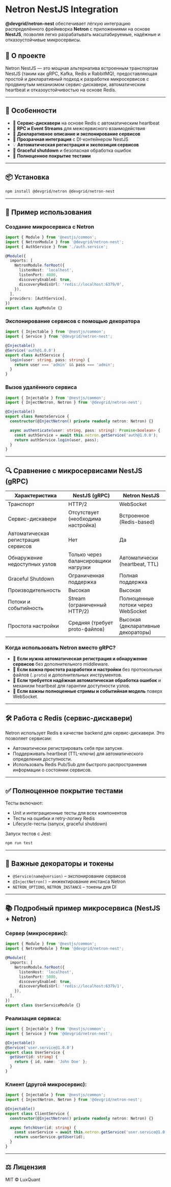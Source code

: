 # Netron NestJS Integration

**@devgrid/netron-nest** обеспечивает лёгкую интеграцию распределённого фреймворка **Netron** с приложениями на основе **NestJS**, позволяя легко разрабатывать масштабируемые, надёжные и отказоустойчивые микросервисы.

## 📖 О проекте

Netron NestJS — это мощная альтернатива встроенным транспортам NestJS (таким как gRPC, Kafka, Redis и RabbitMQ), предоставляющая простой и декларативный подход к разработке микросервисов с продвинутым механизмом сервис-дискавери, автоматическим heartbeat и отказоустойчивостью на основе Redis.

---

## 🚀 Особенности

- 🚦 **Сервис-дискавери** на основе Redis с автоматическим heartbeat
- 📡 **RPC и Event Streams** для межсервисного взаимодействия
- 🔧 **Декларативное описание и экспонирование сервисов**
- 🔄 **Прозрачная интеграция** с DI-контейнером NestJS
- 💡 **Автоматическая регистрация и экспозиция сервисов**
- 🔄 **Graceful shutdown** и безопасная обработка ошибок
- 🧪 **Полноценное покрытие тестами**

---

## 📦 Установка

```bash
npm install @devgrid/netron @devgrid/netron-nest
```

---

## 🎯 Пример использования

### Создание микросервиса с Netron

```typescript
import { Module } from '@nestjs/common';
import { NetronModule } from '@devgrid/netron-nest';
import { AuthService } from './auth.service';

@Module({
  imports: [
    NetronModule.forRoot({
      listenHost: 'localhost',
      listenPort: 4000,
      discoveryEnabled: true,
      discoveryRedisUrl: 'redis://localhost:6379/0',
    }),
  ],
  providers: [AuthService],
})
export class AppModule {}
```

### Экспонирование сервисов с помощью декоратора

```typescript
import { Injectable } from '@nestjs/common';
import { Service } from '@devgrid/netron-nest';

@Injectable()
@Service('auth@1.0.0')
export class AuthService {
  login(user: string, pass: string) {
    return user === 'admin' && pass === 'admin';
  }
}
```

### Вызов удалённого сервиса

```typescript
import { Injectable } from '@nestjs/common';
import { InjectNetron, Netron } from '@devgrid/netron-nest';

@Injectable()
export class RemoteService {
  constructor(@InjectNetron() private readonly netron: Netron) {}

  async authenticate(user: string, pass: string): Promise<boolean> {
    const authService = await this.netron.getService('auth@1.0.0');
    return authService.login(user, pass);
  }
}
```

---

## 🔍 Сравнение с микросервисами NestJS (gRPC)

| Характеристика                      | NestJS (gRPC)                       | Netron NestJS                      |
| ----------------------------------- | ----------------------------------- | ---------------------------------- |
| Транспорт                           | HTTP/2                              | WebSocket                          |
| Сервис-дискавери                    | Отсутствует (необходима настройка)  | Встроенное (Redis-based)           |
| Автоматическая регистрация сервисов | Нет                                 | Да                                 |
| Обнаружение недоступных узлов       | Только через балансировщики нагрузки| Автоматически (heartbeat, TTL)     |
| Graceful Shutdown                   | Ограниченная поддержка              | Полная поддержка                   |
| Производительность                  | Высокая                             | Высокая                            |
| Потоки и событийность               | Stream (ограниченный HTTP/2)        | Полноценные потоки через WebSocket |
| Простота настройки                  | Средняя (требует proto-файлов)      | Высокая (декларативные декораторы) |

### Когда использовать Netron вместо gRPC?

- 📌 **Если нужна автоматическая регистрация и обнаружение сервисов** без дополнительного middleware.
- 📌 **Если важна простота разработки и настройки** без протокольных файлов (`.proto`) и дополнительных инструментов.
- 📌 **Если требуется надёжная автоматическая обработка ошибок** и механизм heartbeat для гарантии доступности узлов.
- 📌 **Если важны полноценные стримы и событийная модель** поверх WebSocket.

---

## 🛠️ Работа с Redis (сервис-дискавери)

Netron использует Redis в качестве backend для сервис-дискавери. Это позволяет сервисам:

- Автоматически регистрировать себя при запуске.
- Поддерживать heartbeat (TTL-ключи) для автоматического определения доступности.
- Использовать Redis Pub/Sub для быстрого распространения информации о состоянии сервисов.

---

## ✅ Полноценное покрытие тестами

Тесты включают:

- Unit и интеграционные тесты для всех компонентов
- Тесты на ошибки и retry-логику Redis
- Lifecycle-тесты (запуск, graceful shutdown)

Запуск тестов с Jest:

```bash
npm run test
```

---

## 📌 Важные декораторы и токены

- `@Service(name@version)` – экспонирование сервисов
- `@InjectNetron()` – инжектирование инстанса Netron
- `NETRON_OPTIONS`, `NETRON_INSTANCE` – токены для DI

---

## 📚 Подробный пример микросервиса (NestJS + Netron)

### Сервер (микросервис):

```typescript
import { Module } from '@nestjs/common';
import { NetronModule } from '@devgrid/netron-nest';

@Module({
  imports: [
    NetronModule.forRoot({
      listenHost: 'localhost',
      listenPort: 5000,
      discoveryEnabled: true,
      discoveryRedisUrl: 'redis://localhost:6379/1',
    }),
  ],
})
export class UserServiceModule {}
```

### Реализация сервиса:

```typescript
import { Injectable } from '@nestjs/common';
import { Service } from '@devgrid/netron-nest';

@Injectable()
@Service('user.service@1.0.0')
export class UserService {
  getUser(id: string) {
    return { id, name: 'John Doe' };
  }
}
```

### Клиент (другой микросервис):

```typescript
import { Injectable } from '@nestjs/common';
import { InjectNetron, Netron } from '@devgrid/netron-nest';

@Injectable()
export class ClientService {
  constructor(@InjectNetron() private readonly netron: Netron) {}

  async fetchUser(id: string) {
    const userService = await this.netron.getService('user.service@1.0.0');
    return userService.getUser(id);
  }
}
```

---

## ⚖️ Лицензия

MIT © LuxQuant